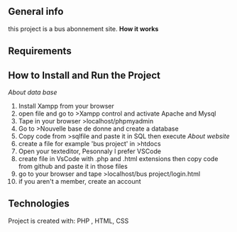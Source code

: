  ## General info
 this project is a bus abonnement site.
 **How it works**
 ## Requirements
 ## How to Install and Run the Project
 *About data base*
 1. Install Xampp from your browser
 3. open file and go to >Xampp control and activate Apache and Mysql
 1. Tape in your browser >localhost/phpmyadmin
 2. Go to >Nouvelle base de donne and create a database
 3. Copy code from >sqlfile and paste it in SQL then execute
 *About website*
 1. create a file for example 'bus project' in >htdocs
 2. Open your texteditor, Pesonnaly l prefer VSCode
 5. create file in VsCode with .php and .html extensions then copy code from github and paste it in those files
 6. go to your browser and tape >localhost/bus project/login.html
 7. if you aren't a member, create an account 
 
 ## Technologies
Project is created with:
PHP , HTML, CSS
